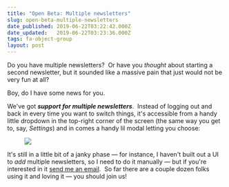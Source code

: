 ```yaml
---
title: "Open Beta: Multiple newsletters"
slug: open-beta-multiple-newsletters
date_published: 2019-06-22T03:22:42.000Z
date_updated:   2019-06-22T03:23:36.000Z
tags: fa-object-group
layout: post
---
```


<p>Do you have multiple newsletters?  Or have you <em>thought</em> about starting a second newsletter, but it sounded like a massive pain that just would not be very fun at all?</p><p>Boy, do I have some news for you.</p><p>We've got <em><strong>support for multiple newsletters</strong></em>.  Instead of logging out and back in every time you want to switch things, it's accessible from a handy little dropdown in the top-right corner of the screen (the same way you get to, say, <em>Settings</em>) and in comes a handy lil modal letting you choose:</p><!--kg-card-begin: image--><figure class="kg-card kg-image-card"><img src="https://pbs.twimg.com/media/D78kia7VUAAAGn4?format=png&name=900x900" class="kg-image"></figure><!--kg-card-end: image--><p>It's still in a little bit of a janky phase — for instance, I haven't built out a UI to <em>add </em>multiple newsletters, so I need to do it manually — but if you're interested in it <a href="mailto:justin@buttondown.email">send me an email</a>.  So far there are a couple dozen folks using it and loving it — you should join us!</p>

